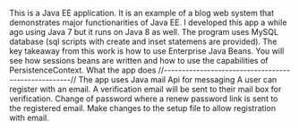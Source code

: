 This is a Java EE application. It is an example of a blog web system that demonstrates major functionarities of 
Java EE. I developed this app a while ago using Java 7 but it runs on Java 8 as well.
The program uses MySQL database (sql scripts with create and inset statemens are provided).
The key takeaway from this work is how to use Enterprise Java Beans. 
You will see how sessions beans are written and how to use the capabilities of PersistenceContext.
What the app does
//----------------------------------------------------//
The app uses Java mail Api for messaging
A user can register with an email.
A verification email will be sent to their mail box for verification.
Change of password where a renew password link is sent to the registered email.
Make changes to the setup file to allow registration with email.


